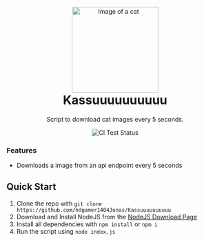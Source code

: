 <p align="center" style="margin-bottom: 0px !important;">
  <img width="200" src="https://cdn.nekos.life/neko/neko_126.png" alt="Image of a cat" align="center">
</p>
<h1 align="center" style="margin-top: 0px;">Kassuuuuuuuuuu</h1>

<p align="center" >Script to download cat images every 5 seconds.</p>

<div align="center">
  <img src="https://github.com/hdgamer1404Jonas/Kassuuuuuuuuuu/actions/workflows/downloadtester.yml/badge.svg" alt="CI Test Status">
</div>


### Features

- Downloads a image from an api endpoint every 5 seconds

 ## Quick Start

1. Clone the repo with `git clone https://github.com/hdgamer1404Jonas/Kassuuuuuuuuuu`
2. Download and Install NodeJS from the [NodeJS Download Page](https://nodejs.org/en/download/)
3. Install all dependencies with `npm install` or `npm i`
4. Run the script using `node index.js`
